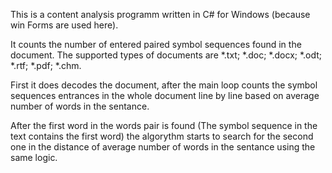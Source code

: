 This is a content analysis programm written in C# for Windows (because win Forms are used here).

It counts the number of entered paired symbol sequences found in the document. The supported types of documents are *.txt; *.doc; *.docx; *.odt; *.rtf; *.pdf; *.chm.

First it does decodes the document, after the main loop counts the symbol sequences entrances in the whole document line by line 
based on average number of words in the sentance.

After the first word in the words pair is found (The symbol sequence in the text contains the first word) the algorythm starts to search for the second one in the distance of
average number of words in the sentance using the same logic.

